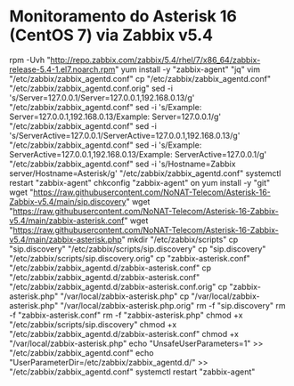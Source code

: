# Monitoramento do Asterisk 16 (CentOS 7) via Zabbix v5.4

rpm -Uvh "http://repo.zabbix.com/zabbix/5.4/rhel/7/x86_64/zabbix-release-5.4-1.el7.noarch.rpm"
yum install -y "zabbix-agent" "jq"
vim "/etc/zabbix/zabbix_agentd.conf"
cp "/etc/zabbix/zabbix_agentd.conf" "/etc/zabbix/zabbix_agentd.conf.orig"
sed -i 's/Server=127.0.0.1/Server=127.0.0.1,192.168.0.13/g' "/etc/zabbix/zabbix_agentd.conf"
sed -i 's/Example: Server=127.0.0.1,192.168.0.13/Example: Server=127.0.0.1/g' "/etc/zabbix/zabbix_agentd.conf"
sed -i 's/ServerActive=127.0.0.1/ServerActive=127.0.0.1,192.168.0.13/g' "/etc/zabbix/zabbix_agentd.conf"
sed -i 's/Example: ServerActive=127.0.0.1,192.168.0.13/Example: ServerActive=127.0.0.1/g' "/etc/zabbix/zabbix_agentd.conf"
sed -i 's/Hostname=Zabbix server/Hostname=Asterisk/g' "/etc/zabbix/zabbix_agentd.conf"
systemctl restart "zabbix-agent"
chkconfig "zabbix-agent" on
yum install -y "git"
wget "https://raw.githubusercontent.com/NoNAT-Telecom/Asterisk-16-Zabbix-v5.4/main/sip.discovery"
wget "https://raw.githubusercontent.com/NoNAT-Telecom/Asterisk-16-Zabbix-v5.4/main/zabbix-asterisk.conf"
wget "https://raw.githubusercontent.com/NoNAT-Telecom/Asterisk-16-Zabbix-v5.4/main/zabbix-asterisk.php"
mkdir "/etc/zabbix/scripts"
cp "sip.discovery" "/etc/zabbix/scripts/sip.discovery"
cp "sip.discovery" "/etc/zabbix/scripts/sip.discovery.orig"
cp "zabbix-asterisk.conf" "/etc/zabbix/zabbix_agentd.d/zabbix-asterisk.conf"
cp "/etc/zabbix/zabbix_agentd.d/zabbix-asterisk.conf" "/etc/zabbix/zabbix_agentd.d/zabbix-asterisk.conf.orig"
cp "zabbix-asterisk.php" "/var/local/zabbix-asterisk.php"
cp "/var/local/zabbix-asterisk.php" "/var/local/zabbix-asterisk.php.orig"
rm -f "sip.discovery"
rm -f "zabbix-asterisk.conf"
rm -f "zabbix-asterisk.php"
chmod +x "/etc/zabbix/scripts/sip.discovery"
chmod +x "/etc/zabbix/zabbix_agentd.d/zabbix-asterisk.conf"
chmod +x "/var/local/zabbix-asterisk.php"
echo "UnsafeUserParameters=1" >> "/etc/zabbix/zabbix_agentd.conf"
echo "UserParameterDir=/etc/zabbix/zabbix_agentd.d/" >> "/etc/zabbix/zabbix_agentd.conf"
systemctl restart "zabbix-agent"
